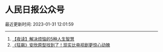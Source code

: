 # 人民日报公众号

最近更新时间: 2023-01-31 12:01:59

--- 
1. [【夜读】解决烦恼的5种人生智慧](https://mp.weixin.qq.com/s/dt26E11ajGgjxhntnwqiHQ) 
2. [《狂飙》安欣原型找到了！现实比电视剧更惊心动魄](https://mp.weixin.qq.com/s/Q2fOS1DC0U2EVfghdljkvg) 
